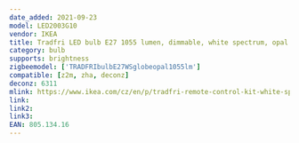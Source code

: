 ```yaml
---
date_added: 2021-09-23
model: LED2003G10
vendor: IKEA
title: Tradfri LED bulb E27 1055 lumen, dimmable, white spectrum, opal white
category: bulb
supports: brightness
zigbeemodel: ['TRADFRIbulbE27WSglobeopal1055lm']
compatible: [z2m, zha, deconz]
deconz: 6311
mlink: https://www.ikea.com/cz/en/p/tradfri-remote-control-kit-white-spectrum-80513416/
link: 
link2: 
link3: 
EAN: 805.134.16
---
```

